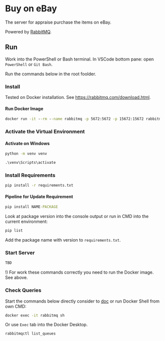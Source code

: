 # Buy on eBay

The server for appraise purchase the items on eBay.

Powered by [RabbitMQ](https://rabbitmq.com).

## Run

Work into the PowerShell or Bash terminal. In VSCode bottom pane: open `PowerShell` or `Git Bash`.

Run the commands below in the root foolder.

### Install

Tested on Docker installation. See <https://rabbitmq.com/download.html>.

#### Run Docker Image

```cmd
docker run -it --rm --name rabbitmq -p 5672:5672 -p 15672:15672 rabbitmq:3.12-management
```

### Activate the Virtual Environment

#### Activate on Windows

```cmd
python -m venv venv
```

```cmd
.\venv\Scripts\activate
```

### Install Requirements

```cmd
pip install -r requirements.txt
```

#### Pipeline for Update Requirement

```cmd
pip install NAME-PACKAGE
```

Look at package version into the console output or run in CMD into the current environment:

```cmd
pip list
```

Add the package name with version to `requirements.txt`.

### Start Server

```cmd
TBD
```

!) For work these commands correctly you need to run the Docker image. See above.

### Check Queries

Start the commands below directly consider to [doc](https://docs.docker.com/engine/reference/commandline/exec/) or run Docker Shell from own CMD:

```cmd
docker exec -it rabbitmq sh
```

Or use `Exec` tab into the Docker Desktop.

```cmd
rabbitmqctl list_queues
```
